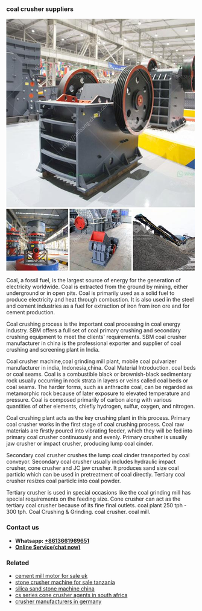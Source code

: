 <h3>coal crusher suppliers</h3><img src='1702953020.jpg' alt=''><p>Coal, a fossil fuel, is the largest source of energy for the generation of electricity worldwide. Coal is extracted from the ground by mining, either underground or in open pits. Coal is primarily used as a solid fuel to produce electricity and heat through combustion. It is also used in the steel and cement industries as a fuel for extraction of iron from iron ore and for cement production.</p><p>Coal crushing process is the important coal processing in coal energy industry. SBM offers a full set of coal primary crushing and secondary crushing equipment to meet the clients' requirements. SBM coal crusher manufacturer in china is the professional exporter and supplier of coal crushing and screening plant in India.</p><p>Coal crusher machine,coal grinding mill plant, mobile coal pulvarizer manufacturer in india, Indonesia,china. Coal Material Introduction. coal beds or coal seams. Coal is a combustible black or brownish-black sedimentary rock usually occurring in rock strata in layers or veins called coal beds or coal seams. The harder forms, such as anthracite coal, can be regarded as metamorphic rock because of later exposure to elevated temperature and pressure. Coal is composed primarily of carbon along with various quantities of other elements, chiefly hydrogen, sulfur, oxygen, and nitrogen.</p><p>Coal crushing plant acts as the key crushing plant in this process. Primary coal crusher works in the first stage of coal crushing process. Coal raw materials are firstly poured into vibrating feeder, which they will be fed into primary coal crusher continuously and evenly. Primary crusher is usually jaw crusher or impact crusher, producing lump coal cinder.</p><p>Secondary coal crusher crushes the lump coal cinder transported by coal conveyor. Secondary coal crusher usually includes hydraulic impact crusher, cone crusher and JC jaw crusher. It produces sand size coal particlc which can be used in pretreatment of coal directly. Tertiary coal crusher resizes coal particlc into coal powder.</p><p>Tertiary crusher is used in special occasions like the coal grinding mill has special requirements on the feeding size. Cone crusher can act as the tertiary coal crusher because of its fine final outlets. coal plant 250 tph - 300 tph. Coal Crushing & Grinding. coal crusher. coal mill.</p><h3>Contact us</h3><ul><li><strong>Whatsapp:&nbsp;<a href="https://wa.me/8613661969651">+8613661969651</a></strong></li><li><a href="https://swt.shibang-china.com/?git&amp;zhl&amp;coal crusher suppliers"><strong>Online Service(chat now)</strong></a></li></ul><h3>Related</h3><ul><li><a href='cement mill motor for sale uk.md'>cement mill motor for sale uk</a></li><li><a href='stone crusher machine for sale tanzania.md'>stone crusher machine for sale tanzania</a></li><li><a href='silica sand stone machine china.md'>silica sand stone machine china</a></li><li><a href='cs series cone crusher agents in south africa.md'>cs series cone crusher agents in south africa</a></li><li><a href='crusher manufacturers in germany.md'>crusher manufacturers in germany</a></li></ul>